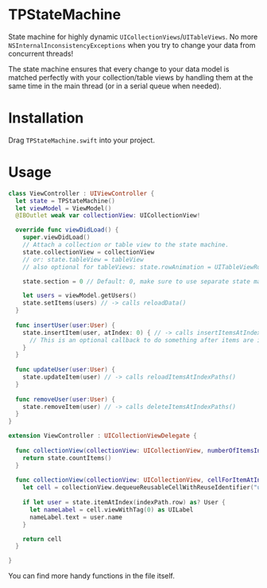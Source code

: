 TPStateMachine
==============

State machine for highly dynamic `UICollectionViews`/`UITableViews`. No more `NSInternalInconsistencyExceptions` when you try to change your data from concurrent threads!

The state machine ensures that every change to your data model is matched perfectly with your collection/table views by handling them at the same time in the main thread (or in a serial queue when needed).

# Installation

Drag `TPStateMachine.swift` into your project.

# Usage

```swift
class ViewController : UIViewController {
  let state = TPStateMachine()
  let viewModel = ViewModel()
  @IBOutlet weak var collectionView: UICollectionView!

  override func viewDidLoad() {
    super.viewDidLoad()
    // Attach a collection or table view to the state machine.
    state.collectionView = collectionView
    // or: state.tableView = tableView
    // also optional for tableViews: state.rowAnimation = UITableViewRowAnimation.Middle

    state.section = 0 // Default: 0, make sure to use separate state machines for each section.

    let users = viewModel.getUsers()
    state.setItems(users) // -> calls reloadData()
  }
  
  func insertUser(user:User) {
    state.insertItem(user, atIndex: 0) { // -> calls insertItemsAtIndexPaths()
      // This is an optional callback to do something after items are inserted.
    } 
  }
  
  func updateUser(user:User) {
    state.updateItem(user) // -> calls reloadItemsAtIndexPaths()
  }
  
  func removeUser(user:User) {
    state.removeItem(user) // -> calls deleteItemsAtIndexPaths()
  }
}

extension ViewController : UICollectionViewDelegate {
  
  func collectionView(collectionView: UICollectionView, numberOfItemsInSection section: Int) -> Int {
    return state.countItems()
  }
  
  func collectionView(collectionView: UICollectionView, cellForItemAtIndexPath indexPath: NSIndexPath) -> UICollectionViewCell {
    let cell = collectionView.dequeueReusableCellWithReuseIdentifier("userCell", forIndexPath: indexPath) as UICollectionViewCell
    
    if let user = state.itemAtIndex(indexPath.row) as? User {
      let nameLabel = cell.viewWithTag(0) as UILabel
      nameLabel.text = user.name
    }

    return cell
  }

}

```
You can find more handy functions in the file itself.

